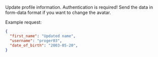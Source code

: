 Update profile information. Authentication is required!
Send the data in  form-data format if you want to change the avatar.

Example request:
```json
{
  "first_name": "Updated name",
  "username": "proger03",
  "date_of_birth": "2003-05-20",
}
```